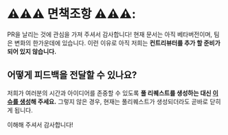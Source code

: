 # ⚠️⚠️⚠️ 면책조항 ⚠️⚠️⚠️:

PR을 날리는 것에 관심을 가져 주셔서 감사합니다! 현재 문서는 아직 베타버전이며, 팀은 변화의 한가운데에 있습니다. 이런 이유로 아직 저희는 **컨트리뷰터를 추가 할 준비가 되어 있지 않습니다.**

## 어떻게 피드백을 전달할 수 있나요?

저희가 여러분의 시간과 아이디어를 존중할 수 있도록 **풀 리퀘스트를 생성하는 대신 [이슈를 생성](https://github.com/vuejs/docs-next/issues/new)해 주세요.** 그렇지 않은 경우, 현재는 풀리퀘스트가 생성되더라도 곧바로 닫히게 됩니다.

이해해 주셔서 감사합니다!
